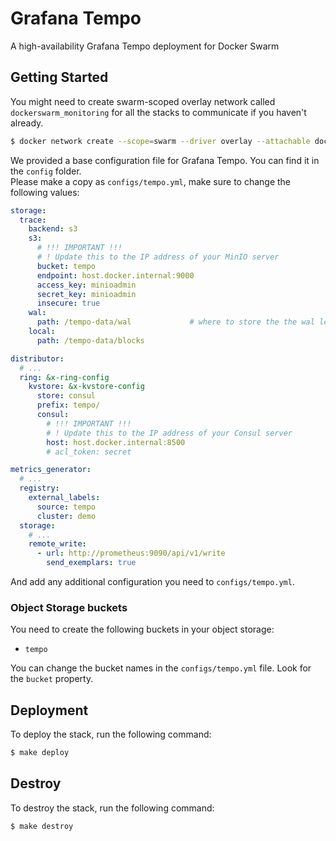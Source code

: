 # Grafana Tempo
A high-availability Grafana Tempo deployment for Docker Swarm

## Getting Started

You might need to create swarm-scoped overlay network called `dockerswarm_monitoring` for all the stacks to communicate if you haven't already.

```sh
$ docker network create --scope=swarm --driver overlay --attachable dockerswarm_monitoring
```

We provided a base configuration file for Grafana Tempo. You can find it in the `config` folder.  
Please make a copy as `configs/tempo.yml`, make sure to change the following values:

```yml
storage:
  trace:
    backend: s3
    s3:
      # !!! IMPORTANT !!!
      # ! Update this to the IP address of your MinIO server
      bucket: tempo
      endpoint: host.docker.internal:9000
      access_key: minioadmin
      secret_key: minioadmin
      insecure: true
    wal:
      path: /tempo-data/wal             # where to store the the wal locally
    local:
      path: /tempo-data/blocks

distributor:
  # ...
  ring: &x-ring-config
    kvstore: &x-kvstore-config
      store: consul
      prefix: tempo/
      consul:
        # !!! IMPORTANT !!!
        # ! Update this to the IP address of your Consul server
        host: host.docker.internal:8500
        # acl_token: secret

metrics_generator:
  # ...
  registry:
    external_labels:
      source: tempo
      cluster: demo
  storage:
    # ...
    remote_write:
      - url: http://prometheus:9090/api/v1/write
        send_exemplars: true
```

And add any additional configuration you need to `configs/tempo.yml`.

### Object Storage buckets

You need to create the following buckets in your object storage:
- `tempo`

You can change the bucket names in the `configs/tempo.yml` file. Look for the `bucket` property.

## Deployment

To deploy the stack, run the following command:

```sh
$ make deploy
```

## Destroy

To destroy the stack, run the following command:

```sh
$ make destroy
```
